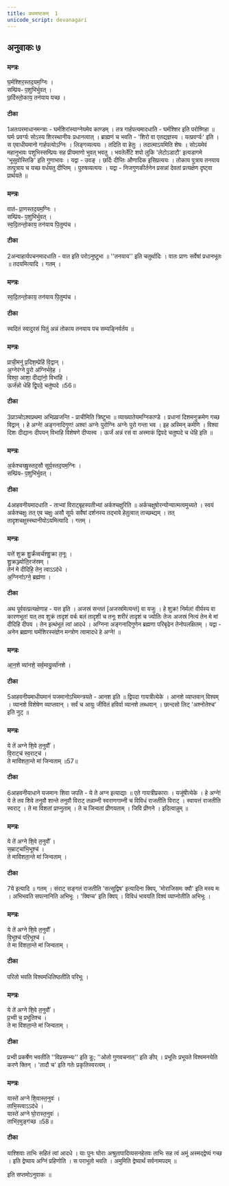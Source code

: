 ```yaml
---
title: प्रथमाष्टकम्  1
unicode_script: devanagari
---
```


## अनुवाकः ७

### मन्त्रः
घ॒र्मश्शिर॒स्तद॒यम॒ग्निः ।   
सम्प्रि॑यᳶ प॒शुभि॑र्भुवत् ।   
छ॒र्दिस्तो॒काय॒ तन॑याय यच्छ ।  
####  टीका

1अतःपरमाधानमन्त्राः - घर्मशिरांस्याग्नेयमेव काण्डम् । तत्र गार्हपत्यमादधाति - घर्मश्शिर इति परोष्णिहा ॥ घर्मः प्रवर्ग्यः सोऽस्य शिरस्थानीयः प्रधानत्वात् । ब्राह्मणं च भवति - 'शिरो वा एतद्यज्ञस्य । यत्प्रवर्ग्यः' इति । स एवाधीयमानो गार्हपत्योऽग्निः । लिङ्गव्यत्ययः । तदिति वा हेतुः । तदात्माऽयमिति शेषः । सोऽयमेवं महानुभावः पशुभिस्सम्प्रियः सह प्रीयमाणो भुवत् भवतु । भवतेर्लेटि शपो लुकि 'लेटोऽडाटौ' इत्यडागमे
 'भूसुवोस्तिङि' इति गुणाभावः । यद्वा - उवङ् । छर्दिः दीप्तिः औणादिक इसिप्रत्ययः । तोकाय पुत्राय तनयाय तत्पुत्राय च यच्छ वर्धयतु दीप्तिम् । पुरुषव्यत्ययः । यद्वा - निजगुणकीर्तनेन प्रसन्नां देवतां प्रत्यक्षेण दृष्ट्वा प्रार्थयते ॥
 ### मन्त्रः
वात॑ᳶ प्रा॒णस्तद॒यम॒ग्निः ।   
सम्प्रि॑यᳶ प॒शुभि॑र्भुवत् ।   
स्व॒दि॒तन्तो॒काय॒ तन॑याय पि॒तुम्प॑च ।
####  टीका
2अन्वाहार्यपचनमादधाति - वात इति परोऽनुष्टुभा ॥ ''तनयाय'' इति चतुर्थादिः । वातः प्राणः सर्वेषां प्रधानभूतः ॥ तदयमित्यादि । गतम् ।
### मन्त्रः
स्व॒दि॒तन्तो॒काय॒ तन॑याय पि॒तुम्प॑च ।

####  टीका

स्वदितं स्वादुरसं पितुं अन्नं तोकाय तनयाय पच सम्यङ्निर्वर्तय ॥

### मन्त्रः  
प्राची॒मनु॑ प्र॒दिश॒म्प्रेहि॑ वि॒द्वान् ।   
अ॒ग्नेर॑ग्ने पु॒रो अ॑ग्निर्भवे॒ह ।   
विश्वा॒ आशा॒ दीद्या॑नो॒ विभा॑हि ।   
ऊर्ज॑न्नो धेहि द्वि॒पदे॒ चतु॑ष्पदे ॥56॥  
####  टीका
3प्राञ्चोऽश्वप्रथमा अभिप्रव्रजन्ति - प्राचीमिति त्रिष्टुभा ॥ व्याख्यातेयमग्निकाण्डे । प्रधानां दिशमनुक्रमेण गच्छ विद्वान् । हे अग्ने! अङ्गनादिगुण! अश्व! अग्नेः पुरोग्निः अग्नेः पुरो गन्ता भव । इह अस्मिन् कर्मणि । विश्वा दिशः दीद्यानः दीपयन् विभाहि विशेषणे दीप्यस्व । ऊर्जं अन्नं रसं वा अस्माकं द्विपदे चतुष्पदे च धेहि इति ॥


### मन्त्रः
अ॒र्कश्चख्षु॒स्तद॒सौ सूर्य॒स्तद॒यम॒ग्निः ।   
सम्प्रि॑यᳶ प॒शुभि॑र्भुवत् ।   
####  टीका
4आहवनीयमादधाति - ताभ्यां विराट्बृहस्पतीभ्यां अर्कश्चक्षुरिति ॥ अर्कचक्षुषोरन्योन्यात्मत्वमुच्यते । स्वयं अर्कश्चक्षुः तत् एव चक्षुः असौ सूर्यः सर्वेषां दर्शनस्य तद्भावे हेतुत्वात् ताच्छब्द्यम् । तत् तादृशचक्षुस्स्थानीयोऽयमित्यादि । गतम् ।

### मन्त्रः
यत्ते॑ शुक्र शु॒क्रँव्वर्च॑श्शु॒क्रा त॒नूः ।   
शु॒क्रञ्ज्योति॒रज॑स्रम् ।   
तेन॑ मे दीदिहि॒ तेन॒ त्वाऽऽद॑धे ।   
अ॒ग्निना᳚ऽग्ने॒ ब्रह्म॑णा ।  
####  टीका
अथ पूर्ववत्प्रत्यक्षेणाह - यत्त इति । अजस्रं सन्ततं [अजस्रमित्यन्तं] वा यजुः । हे शुक्र! निर्मल! वीर्यस्य वा कारणभूत! यत् तव शुक्रं तादृशं वर्चः बलं तादृशी च तनूः शरीरं तादृशं च ज्योतिः तेजः अजस्रं नित्यं तेन मे मां दीदिहि दीपय । तेन इत्थंभूतं त्वां आदधे । अग्निना अङ्गनादिगुणेन ब्रह्मणा परिबृढेन तेनोपलक्षितम् । यद्वा - अनेन ब्रह्मणा घर्मशिरस्संज्ञेन मन्त्रोण त्वामादधे हे अग्ने! ॥
### मन्त्रः
आ॒न॒शे व्या॑नशे॒ सर्व॒मायु॒र्व्या॑नशे ।   

####  टीका
5आहवनीयमाधीयमानं यजमानोऽभिमन्त्रयते - आनश इति ॥ द्विपदा गायत्रीत्येके । आनशे व्याप्तवान् विश्वम् । व्यानशे विशेषेण व्याप्तवान् । सर्वं च आयुः जीवितं हविर्वा व्यानशे लब्धवान् । छान्दसो लिट् 'अश्नोतेश्च' इति नुट् ॥
### मन्त्रः
ये ते॑ अग्ने शि॒वे त॒नुवौ᳚ ।   
वि॒राट्च॑ स्व॒राट्च॑ ।   
ते मावि॑शता॒न्ते मा॑ जिन्वताम् ॥57॥  

####  टीका
6आहवनीयाधाने यजमानः शिवा जपति - ये ते अग्न इत्याद्याः ॥ एते गायत्रीप्रकाराः । यजूंषीत्येके । हे अग्ने! ये ते तव शिवे तनुवौ शान्ते तनुवौ विराट् तन्नाम्नी स्वराणगाम्नी च विविधं राजतीति विराट् । स्वायत्तं राजतीति स्वराट् । ते मा विशतां प्राप्नुताम् । ते च जिन्वतां प्रीणयताम् । जिवि प्रीणने । इदित्वान्नुम् ॥
### मन्त्रः
ये ते॑ अग्ने शि॒वे त॒नुवौ᳚ ।   
स॒म्राट्चा॑भि॒भूश्च॑ ।   
ते मावि॑शता॒न्ते मा॑ जिन्वताम् ।
####  टीका
7ये इत्यादि ॥ गतम् । संराट् सङ्गतं राजतीति 'सत्सूद्विष' इत्यादिना क्विप्, 'मोराजिसमः क्वौ' इति मस्य मः ।
अभिभवति सपत्नानिति अभिभूः । 'क्विप्च' इति क्विप् । विविधं भावयति विश्वं व्याप्नोतीति अभिभूः ।
### मन्त्रः
ये ते॑ अग्ने शि॒वे त॒नुवौ᳚ ।   
वि॒भूश्च॑ परि॒भूश्च॑ ।   
ते मा वि॑शता॒न्ते मा॑ जिन्वताम् ।
####  टीका

परितो भवति विश्वमधितिष्ठतीति परिभूः ।
### मन्त्रः
ये ते॑ अग्ने शि॒वे त॒नुवौ᳚ ।   
प्र॒भ्वी च॒ प्रभू॑तिश्च ।   
ते मा वि॑शता॒न्ते मा॑ जिन्वताम् ।   
####  टीका
प्रभ्वी प्रकर्षेण भवतीति ''विप्रसम्भ्यः'' इति डुः; ''ओतो गुणवचनात्'' इति ङीप् । प्रभूतिः प्रभूयते विश्वमनयेति करणे क्तिन् । 'तादौ च' इति गतेः प्रकृतिस्वरत्वम् ।

### मन्त्रः
यास्ते॑ अग्ने शि॒वास्त॒नुवः॑ ।   
ताभि॒स्त्वाऽऽद॑धे ।   
यास्ते॑ अग्ने घो॒रास्त॒नुवः॑ ।   
ताभि॑र॒मुङ्ग॑च्छ ॥58॥  
####  टीका
याश्शिवाः ताभिः सहितं त्वां आदधे । याः पुनः घोराः अश्रुतापादिव्यसनहेतवः ताभिः सह त्वं अमुं अस्मद्द्वेष्यं गच्छ । इति द्वेष्याय अग्निं प्रहिणोति । स पराभूतो भवति । अमुमिति द्वेष्यार्थं सर्वनामपदम् ॥

इति सप्तमोऽनुवाकः ॥  
